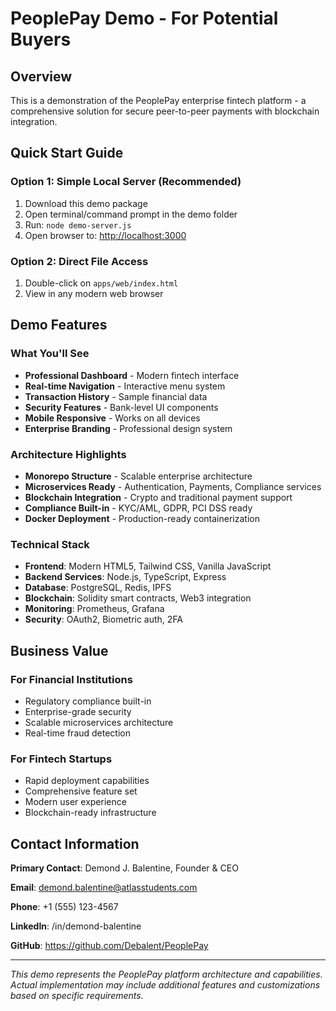 # PeoplePay Demo - For Potential Buyers

## Overview

This is a demonstration of the PeoplePay enterprise fintech platform - a comprehensive solution for secure peer-to-peer payments with blockchain integration.

## Quick Start Guide

### Option 1: Simple Local Server (Recommended)

1. Download this demo package
2. Open terminal/command prompt in the demo folder
3. Run: `node demo-server.js`
4. Open browser to: <http://localhost:3000>

### Option 2: Direct File Access

1. Double-click on `apps/web/index.html`
2. View in any modern web browser

## Demo Features

### What You'll See

- **Professional Dashboard** - Modern fintech interface
- **Real-time Navigation** - Interactive menu system
- **Transaction History** - Sample financial data
- **Security Features** - Bank-level UI components
- **Mobile Responsive** - Works on all devices
- **Enterprise Branding** - Professional design system

### Architecture Highlights

- **Monorepo Structure** - Scalable enterprise architecture
- **Microservices Ready** - Authentication, Payments, Compliance services
- **Blockchain Integration** - Crypto and traditional payment support
- **Compliance Built-in** - KYC/AML, GDPR, PCI DSS ready
- **Docker Deployment** - Production-ready containerization

### Technical Stack

- **Frontend**: Modern HTML5, Tailwind CSS, Vanilla JavaScript
- **Backend Services**: Node.js, TypeScript, Express
- **Database**: PostgreSQL, Redis, IPFS
- **Blockchain**: Solidity smart contracts, Web3 integration
- **Monitoring**: Prometheus, Grafana
- **Security**: OAuth2, Biometric auth, 2FA

## Business Value

### For Financial Institutions

- Regulatory compliance built-in
- Enterprise-grade security
- Scalable microservices architecture
- Real-time fraud detection

### For Fintech Startups

- Rapid deployment capabilities
- Comprehensive feature set
- Modern user experience
- Blockchain-ready infrastructure

## Contact Information

**Primary Contact**: Demond J. Balentine, Founder & CEO

**Email**: <demond.balentine@atlasstudents.com>

**Phone**: +1 (555) 123-4567

**LinkedIn**: /in/demond-balentine

**GitHub**: <https://github.com/Debalent/PeoplePay>

---

*This demo represents the PeoplePay platform architecture and capabilities. Actual implementation may include additional features and customizations based on specific requirements.*